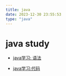 ```yaml
---
title: java
date: 2023-12-30 23:55:53
type: "java"
---
```


# java study

- [java学习: 语法](java_study_1.html)

- [java学习:代码](java_study_2.html)

    
